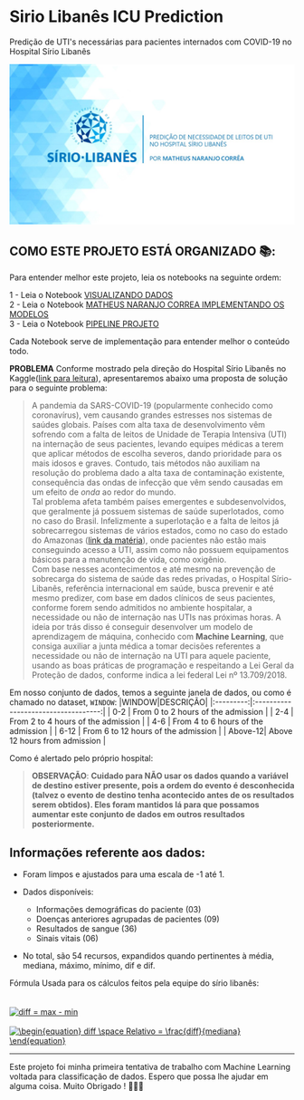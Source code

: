 # Sirio Libanês ICU Prediction
Predição de UTI's necessárias para pacientes internados com COVID-19 no Hospital Sírio Libanês

<img src="https://github.com/MatheusOrange211/Sirio_Libanes_ICU_Prediction/raw/main/image/image_banner.jpg">

COMO ESTE PROJETO ESTÁ ORGANIZADO 📚:
---
Para entender melhor este projeto, leia os notebooks na seguinte ordem:

1 - Leia o Notebook [VISUALIZANDO DADOS](https://github.com/MatheusOrange211/Sirio_Libanes_ICU_Prediction/blob/main/Visualizando_os_dados_Sirio_Libanes.ipynb)<br>
2 - Leia o Notebook [MATHEUS NARANJO CORREA IMPLEMENTANDO OS MODELOS](https://github.com/MatheusOrange211/Sirio_Libanes_ICU_Prediction/blob/main/Matheus_Naranjo_Correa_Implementa%C3%A7%C3%A3o_de_Modelos.ipynb)
<br>
3 - Leia o Notebook [PIPELINE PROJETO](https://github.com/MatheusOrange211/Sirio_Libanes_ICU_Prediction/blob/main/Pipeline_projeto.ipynb)


Cada Notebook serve de implementação para entender melhor o conteúdo todo.



**PROBLEMA**
Conforme mostrado pela direção do Hospital Sírio Libanês no Kaggle([link para leitura](https://www.kaggle.com/S%C3%ADrio-Libanes/covid19)), 
apresentaremos abaixo uma proposta de solução para o seguinte problema:

> A pandemia da SARS-COVID-19 (popularmente conhecido como coronavírus), vem causando grandes estresses nos sistemas de saúdes globais. 
Países com alta taxa de desenvolvimento vêm sofrendo com a falta de leitos de Unidade de Terapia Intensiva (UTI) na internação de seus pacientes, 
levando equipes médicas a terem que aplicar métodos de escolha severos, dando prioridade para os mais idosos e graves. Contudo, tais métodos não auxiliam na resolução 
do problema dado a alta taxa de contaminação existente, consequência das ondas de infecção que vêm sendo causadas em um efeito de *onda* ao redor do mundo. <br>
Tal problema afeta também países emergentes e subdesenvolvidos, que geralmente já possuem sistemas de saúde superlotados, como no caso do Brasil. 
Infelizmente a superlotação e a falta de leitos já sobrecarregou sistemas de vários estados, 
como no caso do estado do Amazonas 
([link da matéria](https://g1.globo.com/am/amazonas/noticia/2021/01/14/secretario-de-saude-do-am-fala-que-estado-vive-colapso-do-plano-logistico.ghtml)), 
onde pacientes não estão mais conseguindo acesso a UTI, assim como não possuem equipamentos básicos para a manutenção de vida, como oxigênio. <br>
Com base nesses acontecimentos e até mesmo na prevenção de sobrecarga do sistema de saúde das redes privadas, o Hospital Sírio-Libanês,
 referência internacional em saúde, busca prevenir e até mesmo predizer, 
 com base em dados clínicos de seus pacientes, conforme forem sendo admitidos no ambiente hospitalar, 
 a necessidade ou não de internação nas UTIs nas próximas horas. A ideia por trás disso é conseguir desenvolver um modelo de aprendizagem de máquina, 
 conhecido com **Machine Learning**, que consiga auxiliar a junta médica a tomar decisões referentes a necessidade ou não de internação na UTI para aquele paciente, 
 usando as boas práticas de programação e respeitando a Lei Geral da Proteção de dados, conforme indica a lei federal Lei nº 13.709/2018.
 
 Em nosso conjunto de dados, temos a seguinte janela de dados, ou como é chamado no dataset, `WINDOW`:
 |WINDOW|DESCRIÇÃO|
|:---------:|:-----------------------------------:|
| 0-2	    |  From 0 to 2 hours of the admission |
| 2-4	    | From 2 to 4 hours of the admission  |
| 4-6	    |  From 4 to 6 hours of the admission |
| 6-12    |	From 6 to 12 hours of the admission |
| Above-12|     	Above 12 hours from admission |

 Como é alertado pelo próprio hospital:

> **OBSERVAÇÃO**: **Cuidado para NÃO usar os dados quando a variável de destino estiver presente, 
pois a ordem do evento é desconhecida (talvez o evento de destino tenha acontecido antes de os resultados serem obtidos). 
Eles foram mantidos lá para que possamos aumentar este conjunto de dados em outros resultados posteriormente.**
 
 
Informações referente aos dados:
---
* Foram limpos e ajustados para uma escala de -1 até 1.

* Dados disponíveis:
  * Informações demográficas do paciente (03)
  * Doenças anteriores agrupadas de pacientes (09)
  * Resultados de sangue (36)
  * Sinais vitais (06)

* No total, são 54 recursos, expandidos quando pertinentes à média, mediana, máximo, mínimo, dif e dif.

Fórmula Usada para os cálculos feitos pela equipe do sírio libanês:
<br>
<br>
<br>
<a href="https://www.codecogs.com/eqnedit.php?latex=\dpi{200}&space;diff&space;=&space;max&space;-&space;min" target="_blank"><img src="https://latex.codecogs.com/gif.latex?\dpi{200}&space;diff&space;=&space;max&space;-&space;min" title="diff = max - min" /></a>
<br>
<br>
<a href="https://www.codecogs.com/eqnedit.php?latex=\dpi{200}&space;\begin{equation}&space;diff&space;\space&space;Relativo&space;=&space;\frac{diff}{mediana}&space;\end{equation}" target="_blank"><img src="https://latex.codecogs.com/gif.latex?\dpi{200}&space;\begin{equation}&space;diff&space;\space&space;Relativo&space;=&space;\frac{diff}{mediana}&space;\end{equation}" title="\begin{equation} diff \space Relativo = \frac{diff}{mediana} \end{equation}" /></a>


---
Este projeto foi minha primeira tentativa de trabalho com Machine Learning voltada para classificação de dados. Espero que possa lhe ajudar em alguma coisa.
Muito Obrigado ! 🚀🚀🚀
